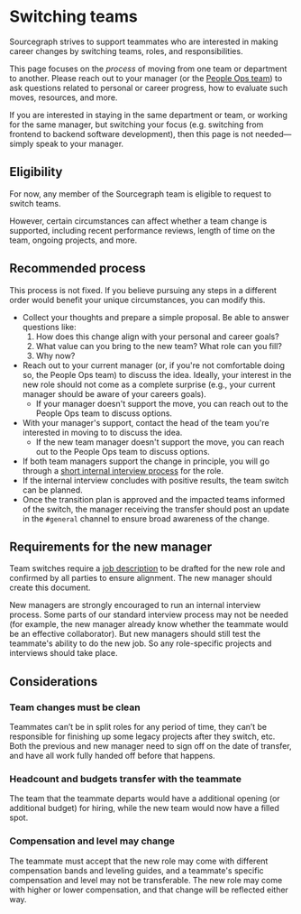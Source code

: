 # Switching teams

Sourcegraph strives to support teammates who are interested in making career changes by switching teams, roles, and responsibilities.

This page focuses on the _process_ of moving from one team or department to another. Please reach out to your manager (or the [People Ops team](index.md)) to ask questions related to personal or career progress, how to evaluate such moves, resources, and more.

If you are interested in staying in the same department or team, or working for the same manager, but switching your focus (e.g. switching from frontend to backend software development), then this page is not needed—simply speak to your manager.

## Eligibility

For now, any member of the Sourcegraph team is eligible to request to switch teams.

However, certain circumstances can affect whether a team change is supported, including recent performance reviews, length of time on the team, ongoing projects, and more.

## Recommended process

This process is not fixed. If you believe pursuing any steps in a different order would benefit your unique circumstances, you can modify this.

- Collect your thoughts and prepare a simple proposal. Be able to answer questions like:
  1. How does this change align with your personal and career goals?
  1. What value can you bring to the new team? What role can you fill?
  1. Why now?
- Reach out to your current manager (or, if you're not comfortable doing so, the People Ops team) to discuss the idea. Ideally, your interest in the new role should not come as a complete surprise (e.g., your current manager should be aware of your careers goals).
  - If your manager doesn't support the move, you can reach out to the People Ops team to discuss options.
- With your manager's support, contact the head of the team you're interested in moving to to discuss the idea.
  - If the new team manager doesn't support the move, you can reach out to the People Ops team to discuss options.
- If both team managers support the change in principle, you will go through a [short internal interview process](#requirements-for-the-new-manager) for the role.
- If the internal interview concludes with positive results, the team switch can be planned.
- Once the transition plan is approved and the impacted teams informed of the switch, the manager receiving the transfer should post an update in the `#general` channel to ensure broad awareness of the change.

## Requirements for the new manager

Team switches require a [job description](hiring/job_description_guidelines.md) to be drafted for the new role and confirmed by all parties to ensure alignment. The new manager should create this document.

New managers are strongly encouraged to run an internal interview process. Some parts of our standard interview process may not be needed (for example, the new manager already know whether the teammate would be an effective collaborator). But new managers should still test the teammate's ability to do the new job. So any role-specific projects and interviews should take place.

## Considerations

### Team changes must be clean

Teammates can’t be in split roles for any period of time, they can’t be responsible for finishing up some legacy projects after they switch, etc. Both the previous and new manager need to sign off on the date of transfer, and have all work fully handed off before that happens.

### Headcount and budgets transfer with the teammate

The team that the teammate departs would have a additional opening (or additional budget) for hiring, while the new team would now have a filled spot.

### Compensation and level may change

The teammate must accept that the new role may come with different compensation bands and leveling guides, and a teammate's specific compensation and level may not be transferable. The new role may come with higher or lower compensation, and that change will be reflected either way.
